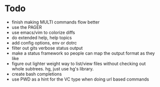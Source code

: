 # Todo #

  * finish making MULTI commands flow better
  * use the PAGER
  * use emacs/vim to colorize diffs
  * do extended help, help topics
  * add config options, env or dotrc
  * filter out gits verbose status output
  * make a status framework so people can map the output format as they like
  * figure out lighter weight way to list/view files without checking out whole subtrees. hg, just use hg's library.
  * create bash completions
  * use PWD as a hint for the VC type when doing url based commands